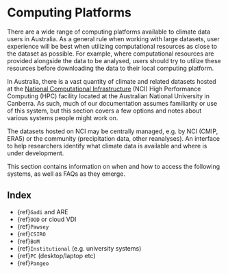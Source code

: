 # Computing Platforms

There are a wide range of computing platforms available to climate data users in Australia. As a general rule when working with large datasets, user experience will be best when utilizing computational resources as close to the dataset as possible. For example, where computational resources are provided alongside the data to be analysed, users should try to utilize these resources before downloading the data to their local computing platform. 

In Australia, there is a vast quantity of climate and related datasets hosted at the [National Computational Infrastructure](https://nci.org.au/) (NCI) High Performance Computing (HPC) facility located at the Australian National University in Canberra. As such, much of our documentation assumes familiarity or use of this system, but this section covers a few options and notes about various systems people might work on.

The datasets hosted on NCI may be centrally managed, e.g. by NCI (CMIP, ERA5) or the community (precipitation data, other reanalyses). An interface to help researchers identify what climate data is available and where is under development.

This section contains information on when and how to access the following systems, as well as FAQs as they emerge.

## Index
- {ref}`Gadi` and ARE
- {ref}`OOD` or cloud VDI
- {ref}`Pawsey`
- {ref}`CSIRO`
- {ref}`BoM`
- {ref}`Institutional` (e.g. university systems)
- {ref}`PC` (desktop/laptop etc)
- {ref}`Pangeo`

